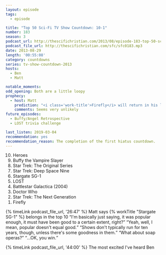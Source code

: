```yaml
---
layout: episode
tags:
  - episode

title: "Top 50 Sci-Fi TV Show Countdown: 10-1"
number: 183
season: 3
podcast_url: http://thescifichristian.com/2013/08/episode-183-top-50-sci-fi-tv-show-countdown-10-1/
podcast_file_url: http://thescifichristian.com/sfc/sfc0183.mp3
date: 2013-08-29
length: '00:55:08'
category: countdowns
series: tv-show-countdown-2013
hosts:
  - Ben
  - Matt

notable_moments:
odd_opening: Both are a little loopy
prophecy:
  - host: Matt
    prediction: "<i class='work-title'>Firefly</i> will return in his lifetime, same characters, not a reboot"
    comments: Seems very unlikely
future_episodes:
  - Buffy/Angel Retrospective 
  - LOST trivia challenge

last_listen: 2019-03-04
recommendation: yes
recommendation_reason: The completion of the first hiatus countdown.
---
```

<ol>
<li value="10">Heroes
<li value="9">Buffy the Vampire Slayer 
<li value="8">Star Trek: The Original Series
<li value="7">Star Trek: Deep Space Nine
<li value="6">Stargate SG-1
<li value="5">LOST
<li value="4">Battlestar Galactica (2004)
<li value="3">Doctor Who
<li value="2">Star Trek: The Next Generation
<li value="1">Firefly
</ol>

<div class="quote">
  {% timeLink podcast_file_url, '26:47' %}
  <span class="quote-context is-size-6">Matt says {% workTitle "Stargate SG-1" %} belongs in the top 10</span>
  <q class="matt">I'm basically just saying, it was popular enough, it must have been good to a certain extent, right?</q>
  <q class="ben">Yeah, well, I mean, popular doesn't equal good.</q>
  <q class="matt">Shows don't typically run for ten years, though, unless there's some goodness in them.</q>
  <q class="ben">What about soap operas?</q>
  <q class="matt">...OK, you win.</q>
</div>

{% timeLink podcast_file_url, '44:00' %} The most excited I've heard Ben 